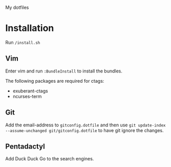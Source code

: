 My dotfiles

# Installation

Run `/install.sh`

## Vim

Enter vim and run `:BundleInstall` to install the bundles.

The following packages are required for ctags:
* exuberant-ctags
* ncurses-term

## Git

Add the email-address to `gitconfig.dotfile` and then use
  `git update-index --assume-unchanged git/gitconfig.dotfile`
to have git ignore the changes.

## Pentadactyl

Add Duck Duck Go to the search engines.
